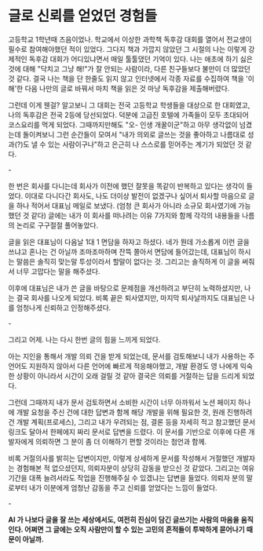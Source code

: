 # 글로 신뢰를 얻었던 경험들

고등학교 1학년때 즈음이었나. 학교에서 이상한 과학책 독후감 대회를 열어서 전교생이 필수로 참여해야했던 적이 있었다. 그다지 책과 가깝지 않았던 그 시절의 나는 이렇게 강제적인 독후감 대회가 어디있냐면서 매일 툴툴댔던 기억이 있다. 나는 애초에 하기 싫은 것에 대해 "닥치고 그냥 해!"가 잘 안되는 사람이라, 다른 친구들보다 불만이 더 많았던 것 같다. 결국 나는 책을 단 한줄도 읽지 않고 인터넷에서 각종 자료를 수집하여 책을 '이해'한 다음 나만의 글로 바꿔서 마치 책을 읽은 것 마냥 독후감을 제출해버렸다.&#x20;

그런데 이게 웬걸? 알고보니 그 대회는 전국 고등학교 학생들을 대상으로 한 대회였고, 나의 독후감은 전국 2등에 당선되었다. 덕분에 고급진 호텔에 가족들이 모두 초대되어 코스요리를 먹게 되었다. 그때까지만해도 "오- 인생 개꿀이군"하고 아무 생각없이 넘겼는데 돌이켜보니 그런 순간들이 모여서 "내가 의외로 글쓰는 것을 좋아하고 나름대로 성과(?)도 낼 수 있는 사람이구나"하고 은근히 나 스스로를 믿어주는 계기가 되었던 것 같다.&#x20;

\-

한 번은 회사를 다니는데 회사가 이전에 했던 잘못을 똑같이 반복하고 있다는 생각이 들었다. 이대로 다니다간 회사도, 나도 더이상 발전이 없겠구나 싶어서 퇴사할 마음으로 글을 하나 적어서 대표님 메일로 보냈다. (엄청 큰 회사가 아니라 소규모 회사였기에 가능했던 것 같다) 글에는 내가 이 회사를 떠나려는 이유 7가지와 함께 각각의 내용들을 나름의 논리로 구구절절 풀어놓았다.&#x20;

글을 읽은 대표님이 다음날 1대 1 면담을 하자고 하셨다. 네가 뭔데 가소롭게 이런 글을 쓰냐고 혼나는 건 아닐까 조마조마하며 잔뜩 쫄아서 면담에 들어갔는데, 대표님이 하시는 말씀은 솔직히 맞는말 투성이라서 할말이 없다는 것. 그리고는 솔직하게 이 글을 써줘서 너무 고맙다는 말을 해주셨다.&#x20;

이후에 대표님은 내가 쓴 글을 바탕으로 문제점을 개선하려고 부단히 노력하셨지만, 나는 결국 회사를 나오게 되었다. 비록 끝은 퇴사였지만, 마지막 퇴사날까지도 대표님은 나를 엄청나게 신뢰하고 인정해주셨다.&#x20;

\-

그리고 어제. 나는 다시 한번 글의 힘을 느끼게 되었다.&#x20;

아는 지인을 통해서 개발 의뢰 건을 받게 되었는데, 문서를 검토해보니 내가 사용하는 주 언어도 지원하지 않아서 다른 언어에 빠르게 적응해야했고, 개발 환경도 영 나에게 익숙한 상황이 아니라서 시간이 오래 걸릴 것 같아 결국은 의뢰를 거절하는 답을 드리게 되었다.&#x20;

그런데 그때까지 내가 문서 검토하면서 소비한 시간이 너무 아까워서 노션 페이지 하나에 개발 요청을 주신 건에 대한 답변과 함께 해당 개발을 위해 필요한 것, 원래 진행하려건 개발 계획(프로세스), 그리고 내가 우려되는 점, 결론 등을 자세히 적고 참고했던 문서 링크도 달아서 한페에지 짜리 문서로 답변을 드렸다. 이 문서를 기반으로 이후에 다른 개발자에게 의뢰하면 그 분이 좀 더 이해하기 편할 것이라는 첨언과 함께.&#x20;

비록 거절의사를 밝히는 답변이지만, 이렇게 상세하게 문서를 작성해서 거절했던 개발자는 경험해본 적 없으셨던지, 의뢰자분이 상당히 감동을 받으신 것 같았다. 그리고는 여유기간을 대폭 늘려서라도 작업을 진행해주실 수 있겠냐는 답변을 들었다. 의뢰자 분의 말로부터 내가 이분에게 엄청난 감동을 주고 신뢰를 얻었다는 느낌이 들었다.&#x20;

\-

**AI 가 나보다 글을 잘 쓰는 세상에서도, 여전히 진심이 담긴 글쓰기는 사람의 마음을 움직인다. 어쩌면 그 글에는 오직 사람만이 할 수 있는 고민의 흔적들이 투박하게 묻어나기 때문이 아닐까.**&#x20;
